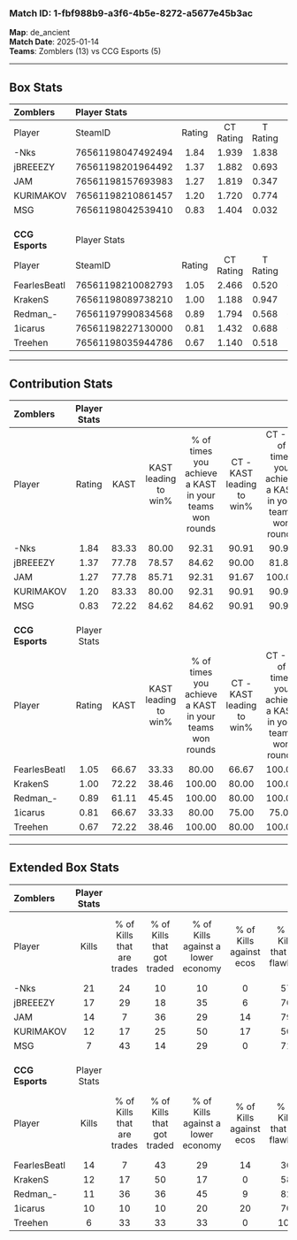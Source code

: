### Match ID: 1-fbf988b9-a3f6-4b5e-8272-a5677e45b3ac  
**Map**: de_ancient  
**Match Date**: 2025-01-14  
**Teams**: Zomblers (13) vs CCG Esports (5)  

---  

## Box Stats  

| **Zomblers**    | Player Stats      |        |           |          |       |       |       |         |        |      |     |
| :- | :- | :-: | :-: | :-: | :-: | :-: | :-: | :-: | :-: | :-: | :-: |
| Player          | SteamID           | Rating | CT Rating | T Rating | KAST  |  ADR  | Kills | Assists | Deaths | K/D  | HS% |
| -Nks            | 76561198047492494 |  1.84  |   1.939   |  1.838   | 83.33 | 120.9 |  21   |    3    |   8    | 2.63 | 52  |
| jBREEEZY        | 76561198201964492 |  1.37  |   1.882   |  0.693   | 77.78 | 72.1  |  17   |    3    |   11   | 1.55 | 41  |
| JAM             | 76561198157693983 |  1.27  |   1.819   |  0.347   | 77.78 | 90.5  |  14   |    6    |   12   | 1.17 | 21  |
| KURIMAKOV       | 76561198210861457 |  1.20  |   1.720   |  0.774   | 83.33 | 83.5  |  12   |    7    |   12   | 1.00 | 66  |
| MSG             | 76561198042539410 |  0.83  |   1.404   |  0.032   | 72.22 | 55.3  |   7   |    4    |   10   | 0.70 | 42  |
|                 |                   |        |           |          |       |       |       |         |        |      |     |
|                 |                   |        |           |          |       |       |       |         |        |      |     |
|                 |                   |        |           |          |       |       |       |         |        |      |     |
| **CCG Esports** | Player Stats      |        |           |          |       |       |       |         |        |      |     |
| Player          | SteamID           | Rating | CT Rating | T Rating | KAST  |  ADR  | Kills | Assists | Deaths | K/D  | HS% |
| FearlesBeatl    | 76561198210082793 |  1.05  |   2.466   |  0.520   | 66.67 | 82.2  |  14   |    2    |   15   | 0.93 | 50  |
| KrakenS         | 76561198089738210 |  1.00  |   1.188   |  0.947   | 72.22 | 73.3  |  12   |    2    |   14   | 0.86 | 41  |
| Redman_-        | 76561197990834568 |  0.89  |   1.794   |  0.568   | 61.11 | 76.4  |  11   |    4    |   14   | 0.79 | 45  |
| 1icarus         | 76561198227130000 |  0.81  |   1.432   |  0.688   | 66.67 | 66.3  |  10   |    3    |   15   | 0.67 | 70  |
| Treehen         | 76561198035944786 |  0.67  |   1.140   |  0.518   | 72.22 | 47.6  |   6   |    4    |   13   | 0.46 | 16  |
---  

## Contribution Stats  

| **Zomblers**    | Player Stats |       |                      |                                                        |                           |                                                             |                          |                                                            |
| :- | :-: | :-: | :-: | :-: | :-: | :-: | :-: | :-: |
| Player          |    Rating    | KAST  | KAST leading to win% | % of times you achieve a KAST in your teams won rounds | CT - KAST leading to win% | CT - % of times you achieve a KAST in your teams won rounds | T - KAST leading to win% | T - % of times you achieve a KAST in your teams won rounds |
| -Nks            |     1.84     | 83.33 |        80.00         |                         92.31                          |           90.91           |                            90.91                            |          50.00           |                           100.00                           |
| jBREEEZY        |     1.37     | 77.78 |        78.57         |                         84.62                          |           90.00           |                            81.82                            |          50.00           |                           100.00                           |
| JAM             |     1.27     | 77.78 |        85.71         |                         92.31                          |           91.67           |                           100.00                            |          50.00           |                           50.00                            |
| KURIMAKOV       |     1.20     | 83.33 |        80.00         |                         92.31                          |           90.91           |                            90.91                            |          50.00           |                           100.00                           |
| MSG             |     0.83     | 72.22 |        84.62         |                         84.62                          |           90.91           |                            90.91                            |          50.00           |                           50.00                            |
|                 |              |       |                      |                                                        |                           |                                                             |                          |                                                            |
|                 |              |       |                      |                                                        |                           |                                                             |                          |                                                            |
|                 |              |       |                      |                                                        |                           |                                                             |                          |                                                            |
| **CCG Esports** | Player Stats |       |                      |                                                        |                           |                                                             |                          |                                                            |
| Player          |    Rating    | KAST  | KAST leading to win% | % of times you achieve a KAST in your teams won rounds | CT - KAST leading to win% | CT - % of times you achieve a KAST in your teams won rounds | T - KAST leading to win% | T - % of times you achieve a KAST in your teams won rounds |
| FearlesBeatl    |     1.05     | 66.67 |        33.33         |                         80.00                          |           66.67           |                           100.00                            |           0.00           |                            0.00                            |
| KrakenS         |     1.00     | 72.22 |        38.46         |                         100.00                         |           80.00           |                           100.00                            |          12.50           |                           100.00                           |
| Redman_-        |     0.89     | 61.11 |        45.45         |                         100.00                         |           80.00           |                           100.00                            |          16.67           |                           100.00                           |
| 1icarus         |     0.81     | 66.67 |        33.33         |                         80.00                          |           75.00           |                            75.00                            |          12.50           |                           100.00                           |
| Treehen         |     0.67     | 72.22 |        38.46         |                         100.00                         |           80.00           |                           100.00                            |          12.50           |                           100.00                           |
---  

## Extended Box Stats  

| **Zomblers**    | Player Stats |                            |                            |                                    |                         |                              |                                 |        |                             |                                     |                          |                               |                            |
| :- | :-: | :-: | :-: | :-: | :-: | :-: | :-: | :-: | :-: | :-: | :-: | :-: | :-: |
| Player          |    Kills     | % of Kills that are trades | % of Kills that got traded | % of Kills against a lower economy | % of Kills against ecos | % of Kills that are flawless | % of Kills that are close duels | Deaths | % of Deaths that get traded | % of Deaths against a lower economy | % of Deaths against ecos | % of Deaths that are flawless | % of Deaths that are close |
| -Nks            |      21      |             24             |             10             |                 10                 |            0            |              57              |               10                |   8    |             25              |                 25                  |            0             |              63               |             0              |
| jBREEEZY        |      17      |             29             |             18             |                 35                 |            6            |              76              |                0                |   11   |             36              |                  0                  |            0             |              64               |             9              |
| JAM             |      14      |             7              |             36             |                 29                 |           14            |              79              |                0                |   12   |             17              |                 17                  |            0             |              75               |             0              |
| KURIMAKOV       |      12      |             17             |             25             |                 50                 |           17            |              50              |               17                |   12   |             58              |                  8                  |            0             |              50               |             0              |
| MSG             |      7       |             43             |             14             |                 29                 |            0            |              71              |                0                |   10   |             40              |                 20                  |            0             |              70               |             0              |
|                 |              |                            |                            |                                    |                         |                              |                                 |        |                             |                                     |                          |                               |                            |
|                 |              |                            |                            |                                    |                         |                              |                                 |        |                             |                                     |                          |                               |                            |
|                 |              |                            |                            |                                    |                         |                              |                                 |        |                             |                                     |                          |                               |                            |
| **CCG Esports** | Player Stats |                            |                            |                                    |                         |                              |                                 |        |                             |                                     |                          |                               |                            |
| Player          |    Kills     | % of Kills that are trades | % of Kills that got traded | % of Kills against a lower economy | % of Kills against ecos | % of Kills that are flawless | % of Kills that are close duels | Deaths | % of Deaths that get traded | % of Deaths against a lower economy | % of Deaths against ecos | % of Deaths that are flawless | % of Deaths that are close |
| FearlesBeatl    |      14      |             7              |             43             |                 29                 |           14            |              36              |                0                |   15   |             27              |                 20                  |            0             |              67               |             0              |
| KrakenS         |      12      |             17             |             50             |                 17                 |            0            |              58              |                8                |   14   |              7              |                 21                  |            0             |              57               |             7              |
| Redman_-        |      11      |             36             |             36             |                 45                 |            9            |              82              |                0                |   14   |             21              |                 14                  |            0             |              71               |             7              |
| 1icarus         |      10      |             10             |             10             |                 20                 |           20            |              70              |                0                |   15   |             27              |                 20                  |            0             |              67               |             13             |
| Treehen         |      6       |             33             |             33             |                 33                 |            0            |             100              |                0                |   13   |             15              |                 23                  |            0             |              69               |             0              |
